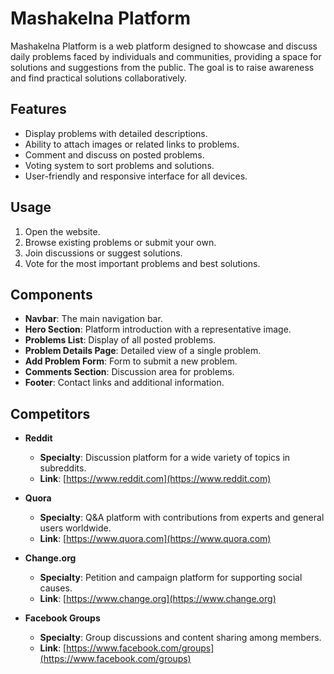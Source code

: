 # Mashakelna Platform
Mashakelna Platform is a web platform designed to showcase and discuss daily problems faced by individuals and communities, providing a space for solutions and suggestions from the public. The goal is to raise awareness and find practical solutions collaboratively.

## Features
- Display problems with detailed descriptions.
- Ability to attach images or related links to problems.
- Comment and discuss on posted problems.
- Voting system to sort problems and solutions.
- User-friendly and responsive interface for all devices.

## Usage
1. Open the website.
2. Browse existing problems or submit your own.
3. Join discussions or suggest solutions.
4. Vote for the most important problems and best solutions.

## Components
- **Navbar**: The main navigation bar.
- **Hero Section**: Platform introduction with a representative image.
- **Problems List**: Display of all posted problems.
- **Problem Details Page**: Detailed view of a single problem.
- **Add Problem Form**: Form to submit a new problem.
- **Comments Section**: Discussion area for problems.
- **Footer**: Contact links and additional information.

## Competitors
- **Reddit**  
  - **Specialty**: Discussion platform for a wide variety of topics in subreddits.  
  - **Link**: [https://www.reddit.com](https://www.reddit.com)

- **Quora**  
  - **Specialty**: Q&A platform with contributions from experts and general users worldwide.  
  - **Link**: [https://www.quora.com](https://www.quora.com)

- **Change.org**  
  - **Specialty**: Petition and campaign platform for supporting social causes.  
  - **Link**: [https://www.change.org](https://www.change.org)

- **Facebook Groups**  
  - **Specialty**: Group discussions and content sharing among members.  
  - **Link**: [https://www.facebook.com/groups](https://www.facebook.com/groups)

